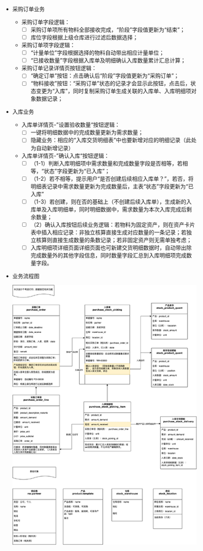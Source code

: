 - 采购订单业务
    - 采购订单字段逻辑：
        - [ ]  采购订单项所有物料全部接收完成，“阶段”字段值更新为“结束”；
        - [ ]  库位字段根据上级仓库进行过滤后数据选择；
    - 采购订单项字段逻辑：
        - [ ]  “计量单位”字段根据选择的物料自动带出相应计量单位；
        - [ ]  “已接收数量”字段根据入库单及明细确认入库数量累计汇总计算；
    - 采购订单记录详情页按钮逻辑：
        - [ ]  “确定订单”按钮：点击确认后“阶段”字段值更新为“采购订单”；
        - [ ]  “物料接收”按钮：“采购订单”状态的记录才会显示此按钮，点击后，状态变更为“入库”，同时复制采购订单生成关联的入库单、入库明细项对象数据记录；
- 入库业务
    - 入库单详情页-”设置验收数量“按钮逻辑：
        - [ ]  一键将明细数据中的完成数量更新为需求数量；
        - [ ]  隐藏业务：相应的“入库交货明细表”中也要新增对应的明细记录（此处为自动新增记录）
    - 入库单详情页-”确认入库“按钮逻辑：
        - [ ]  （1-1）判断入库明细项中需求数量和完成数量字段是否相等，若相等，“状态”字段更新为“已入库”；
        - [ ]  （1-2）若不相等，提示用户“是否创建后续相应入库单？”，若否，将明细表记录中需求数量更新为完成数量后，主表“状态”字段更新为“已入库”
        - [ ]  （1-3）若创建，则在否的基础上（不创建后续入库单），生成新的入库单及入库明细单，同时明细数据中，需求数量为本次入库完成后剩余数量；
        - [ ]  （2）确认入库按钮后续业务逻辑：若物料为固定资产，则在资产卡片表中插入相应记录：非独立核算直接生成对应数量的一条记录；若独立核算则直接生成数量的条数记录；若非固定资产则无需单独考虑；
        - [ ]  入库明细项详细页面详细页面也可新建交货明细数据时，自动带出除完成数量外的其他字段信息，同时数量字段汇总到入库明细项完成数量字段。
- 业务流程图

    ![业务流程图](purchase_flow.png)
